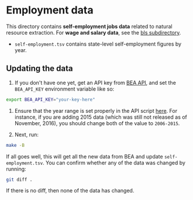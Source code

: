 # Employment data

This directory contains **self-employment jobs data** related to natural resource
extraction. For **wage and salary data**, see the [bls subdirectory](bls/).

* `self-employment.tsv` contains state-level self-employment figures by year.

## Updating the data
1. If you don't have one yet, get an API key from [BEA API][API], and set the `BEA_API_KEY` environment variable like so:

  ```sh
  export BEA_API_KEY="your-key-here"
  ```

1. Ensure that the year range is set properly in the API script [here](get-bea-jobs.js#L11).
   For instance, if you are adding 2015 data (which was still not released as of November, 2016),
   you should change both of the value to `2006-2015`.
   
1. Next, run:

  ```sh
  make -B
  ```
  
If all goes well, this will get all the new data from BEA and update `self-employment.tsv`.
You can confirm whether any of the data was changed by running:

```sh
git diff .
```

If there is no diff, then none of the data has changed.

[BEA]: http://www.bea.gov/
[API]: http://www.bea.gov/API/
